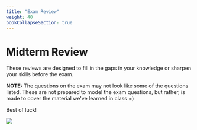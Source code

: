 ```yaml
---
title: "Exam Review"
weight: 40
bookCollapseSection: true
---
```


# Midterm Review

These reviews are designed to fill in the gaps in your knowledge or sharpen your skills before the exam. 

**NOTE:** The questions on the exam may not look like some of the questions listed. These are not prepared to model the exam questions, but rather, is made to cover the material we've learned in class =)

Best of luck!

![](/~ves314/img/study_1.gif?raw=true)